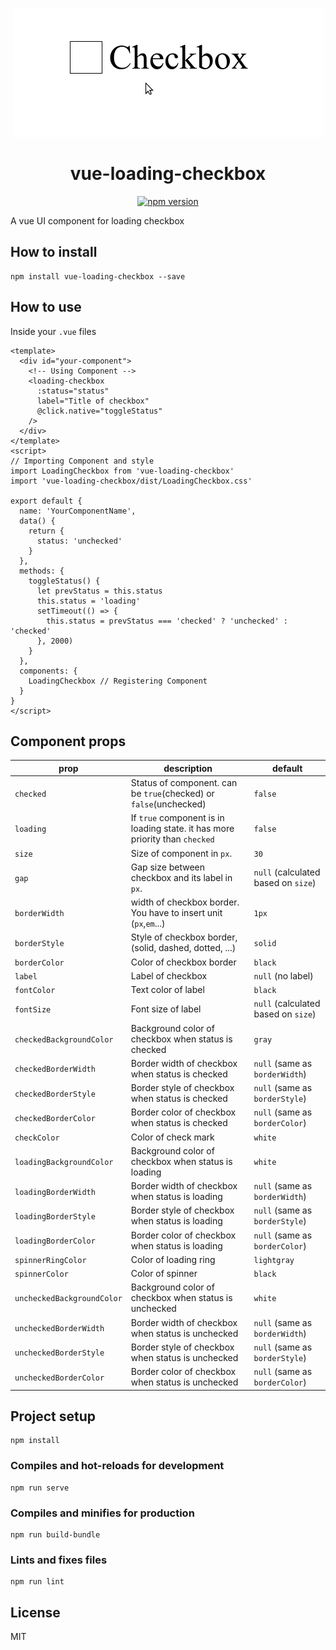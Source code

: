 <p align="center">
  <a href="#">
    <img src="https://github.com/Carrene/vue-loading-checkbox/blob/master/src/assets/checkbox-demo.gif?raw=true" alt="vue-loading-checkbox" />
  </a>
</p>

<h1 align="center" >vue-loading-checkbox</h1>

<p align="center" class="badges" >
  <a href="https://www.npmjs.com/package/vue-loading-checkbox"><img src="https://badge.fury.io/js/vue-loading-checkbox.svg" alt="npm version" /></a>
</p>

A vue UI component for loading checkbox

## How to install

```
npm install vue-loading-checkbox --save
```

## How to use

Inside your `.vue` files

```vue
<template>
  <div id="your-component">
    <!-- Using Component -->
    <loading-checkbox
      :status="status"
      label="Title of checkbox"
      @click.native="toggleStatus"
    />
  </div>
</template>
<script>
// Importing Component and style
import LoadingCheckbox from 'vue-loading-checkbox'
import 'vue-loading-checkbox/dist/LoadingCheckbox.css'

export default {
  name: 'YourComponentName',
  data() {
    return {
      status: 'unchecked'
    }
  },
  methods: {
    toggleStatus() {
      let prevStatus = this.status
      this.status = 'loading'
      setTimeout(() => {
        this.status = prevStatus === 'checked' ? 'unchecked' : 'checked'
      }, 2000)
    }
  },
  components: {
    LoadingCheckbox // Registering Component
  }
}
</script>
```

## Component props

| prop                       | description                                                                  | default                             |
| -------------------------- | ---------------------------------------------------------------------------- | ----------------------------------- |
| `checked`                  | Status of component. can be `true`(checked) or `false`(unchecked)            | `false`                             |
| `loading`                  | If `true` component is in loading state. it has more priority than `checked` | `false`                             |
| `size`                     | Size of component in `px`.                                                   | `30`                                |
| `gap`                      | Gap size between checkbox and its label in `px`.                             | `null` (calculated based on `size`) |
| `borderWidth`              | width of checkbox border. You have to insert unit (`px`,`em`...)             | `1px`                               |
| `borderStyle`              | Style of checkbox border, (solid, dashed, dotted, ...)                       | `solid`                             |
| `borderColor`              | Color of checkbox border                                                     | `black`                             |
| `label`                    | Label of checkbox                                                            | `null` (no label)                   |
| `fontColor`                | Text color of label                                                          | `black`                             |
| `fontSize`                 | Font size of label                                                           | `null` (calculated based on `size`) |
| `checkedBackgroundColor`   | Background color of checkbox when status is checked                          | `gray`                              |
| `checkedBorderWidth`       | Border width of checkbox when status is checked                              | `null` (same as `borderWidth`)      |
| `checkedBorderStyle`       | Border style of checkbox when status is checked                              | `null` (same as `borderStyle`)      |
| `checkedBorderColor`       | Border color of checkbox when status is checked                              | `null` (same as `borderColor`)      |
| `checkColor`               | Color of check mark                                                          | `white`                             |
| `loadingBackgroundColor`   | Background color of checkbox when status is loading                          | `white`                             |
| `loadingBorderWidth`       | Border width of checkbox when status is loading                              | `null` (same as `borderWidth`)      |
| `loadingBorderStyle`       | Border style of checkbox when status is loading                              | `null` (same as `borderStyle`)      |
| `loadingBorderColor`       | Border color of checkbox when status is loading                              | `null` (same as `borderColor`)      |
| `spinnerRingColor`         | Color of loading ring                                                        | `lightgray`                         |
| `spinnerColor`             | Color of spinner                                                             | `black`                             |
| `uncheckedBackgroundColor` | Background color of checkbox when status is unchecked                        | `white`                             |
| `uncheckedBorderWidth`     | Border width of checkbox when status is unchecked                            | `null` (same as `borderWidth`)      |
| `uncheckedBorderStyle`     | Border style of checkbox when status is unchecked                            | `null` (same as `borderStyle`)      |
| `uncheckedBorderColor`     | Border color of checkbox when status is unchecked                            | `null` (same as `borderColor`)      |

## Project setup

```
npm install
```

### Compiles and hot-reloads for development

```
npm run serve
```

### Compiles and minifies for production

```
npm run build-bundle
```

### Lints and fixes files

```
npm run lint
```

## License

MIT
